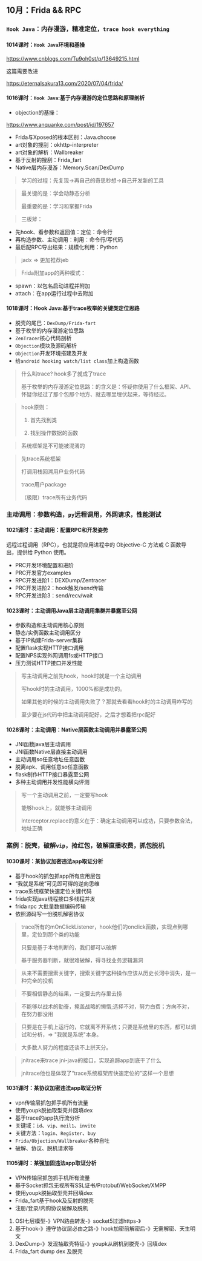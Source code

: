## 10月：Frida && RPC

### `Hook Java`：内存漫游，精准定位，`trace hook everything`

#### 1014课时：`Hook Java`环境和基操

https://www.cnblogs.com/Tu9oh0st/p/13649215.html

这篇需要改进

https://eternalsakura13.com/2020/07/04/frida/

#### 1016课时：`Hook Java`:基于内存漫游的定位思路和原理剖析

- objection的基操：

https://www.anquanke.com/post/id/197657

- Frida与Xposed的根本区别：Java.choose
- art对象的搜刮：okhttp-interpreter
- art对象的解析：Wallbreaker
- 基于反射的搜刮：Frida_fart
- Native层内存漫游：Memory.Scan/DexDump

> 学习的过程：先复现->再自己的奇思秒想->自己开发新的工具

>  最关键的是：学会动静态分析
>
>  最重要的是：学习和掌握Frida

> 三板斧：

- 先hook、看参数和返回值：定位：命令行
- 再构造参数、主动调用：利用：命令行/写代码
- 最后配RPC导出结果：规模化利用：Python

> jadx => 更加推荐jeb

> Frida附加app的两种模式：

- spawn：以包名启动进程并附加
- attach：在app运行过程中去附加

#### 1018课时：Hook Java:基于trace枚举的关键类定位思路

- 脱壳的尾巴：`DexDump/Frida-fart`
- 基于枚举的内存漫游定位思路
- `ZenTracer`核心代码剖析
- `Objection`模块及源码解析
- `Objection`开发环境搭建及开发
- 给`android hooking watch/list class`加上构造函数

> 什么叫trace? hook多了就成了trace
>
> 基于枚举的内存漫游定位思路：的含义是：怀疑你使用了什么框架、API、怀疑你经过了那个包那个地方、就去哪里埋伏起来，等待经过。

> hook原则：
>
> 	1. 首先找到类
>	
> 	2. 找到操作数据的函数

> 系统框架是不可能被混淆的

> 先trace系统框架
>
> 打调用栈回溯用户业务代码
>
> trace用户package
>
> （极限）trace所有业务代码

### 主动调用：参数构造，`py`远程调用，外网请求，性能测试

#### 1021课时：主动调用：配置RPC和开发姿势

远程过程调用（RPC），也就是将应用进程中的 Objective-C 方法或 C 函数导出，提供给 Python 使用。

- PRC开发环境配置和进阶
- PRC开发官方examples
- RPC开发进阶1：DEXDump/Zentracer
- PRC开发进阶2：hook触发/send传输
- RPC开发进阶3：send/recv/wait

#### 1023课时：主动调用Java层主动调用集群并暴露至公网

- 参数构造和主动调用核心原则
- 静态/实例函数主动调用区分
- 基于IP构建Frida-server集群
- 配置flask实现HTTP接口调用
- 配置NPS实现外网调用fs或HTTP接口
- 压力测试HTTP接口并发性能

> 写主动调用之前先hook，hook时就是一个主动调用
>
> 写hook时的主动调用，1000%都是成功的。
>
> 如果其他的时候的主动调用失败了？那就去看看hook时的主动调用咋写的
>
> 至少要在js代码中把主动调用配好，之后才想着把rpc配好

#### 1028课时：主动调用：Native层函数主动调用并暴露至公网

- JNI函数java层主动调用
- JNI函数Native层直接主动调用
- 主动调用so任意地址任意函数
- 脱离apk、调用任意so任意函数
- flask制作HTTP接口暴露至公网
- 多种主动调用并发性能横向评测

> 写一个主动调用之前，一定要写hook
>
> 能够hook上，就能够主动调用
>
> Interceptor.replace的意义在于：确定主动调用可以成功，只要参数合法，地址正确

### 案例：脱壳，破解`vip`，抢红包，破解直播收费，抓包脱机

#### 1030课时：某协议加密违法app取证分析

- 基于hook的抓包抓app所有应用层包
- “我就是系统”可见即可得的逆向思维
- trace系统框架快速定位关键代码
- frida实现java线程接口多线程并发
- frida rpc 大批量数据编码传输
- 依照源码写一份脱机解密协议

> trace所有的mOnClickListener，hook他们的onclick函数，实现点到哪里，定位到那个类的功能
>
> 只要是基于本地判断的，我们都可以破解
>
> 基于服务器判断，就很难破解，得寻找业务逻辑漏洞

> 从来不需要搜索关键字，搜索关键字这种操作应该从历史长河中消失，是一种完全的投机

> 不要相信静态的结果，一定要去内存里去捞

> 不能够以战术的勤奋，掩盖战略的懒惰;选择不对，努力白费；方向不对，在努力都没用

>  只要是在手机上运行的，它就离不开系统；只要是系统里的东西，都可以调试和分析，=> "我就是系统"本身。

> 大多数人努力的程度还谈不上拼天分。

> jnitrace来trace jni-java的接口，实现追踪app到底干了什么
>
> jnitrace他也是体现了“trace系统框架库快速定位的”这样一个思想

#### 1031课时：某协议加密违法app取证分析

- vpn传输层抓包抓手机所有流量
- 使用youpk脱抽取型壳并回填dex
- 基于trace的app执行流分析
- 关键域：`id`、`vip`、`meil1`、`invite`
- 关键方法：`login`、`Register`、`buy`
- `Frida/Objection/Wallbreaker`各种自吐
- 破解、协议、脱机请求等

#### 1105课时：某强加固违法app取证分析

- VPN传输层抓包抓手机所有流量
- 基于Socket抓包无视所有SSL证书/Protobuf/WebSocket/XMPP
- 使用youpk脱抽取型壳并回填dex
- Frida_fart基于hook及反射的脱壳
- 注册/登录/内购协议破解及脱机

1. OSI七层模型-》VPN路由转发-》socket5过滤https-》
2. 基于hook-》遵守协议层必由之路-》hook加密前解密后-》无需解密、天生明文
3. DexDump-》发现抽取壳特征-》youpk从刷机到脱壳-》回填dex
4. Frida_fart  dump dex 及脱壳